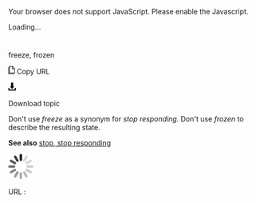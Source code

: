 Your browser does not support JavaScript. Please enable the Javascript.

Loading...

# 

freeze, frozen

![Copy URL](freeze-frozen_files/Copy.png)
Copy URL

![Download](freeze-frozen_files/Download.png)

Download topic

Don't use *freeze* as a synonym for *stop responding*. Don't use *frozen* to describe the resulting state.

**See also** [stop, stop responding](https://worldready.cloudapp.net/Styleguide/Read?id=2700&topicid=35398)

![In progress](freeze-frozen_files/activity-large.gif)

URL :
